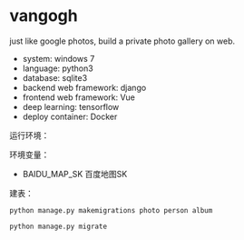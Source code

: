 # vangogh

just like google photos, build a private photo gallery on web.

* system: windows 7
* language: python3
* database: sqlite3
* backend web framework: django
* frontend web framework: Vue
* deep learning: tensorflow
* deploy container: Docker

运行环境：

环境变量：

* BAIDU_MAP_SK 百度地图SK

建表：

```shell
python manage.py makemigrations photo person album

python manage.py migrate
```